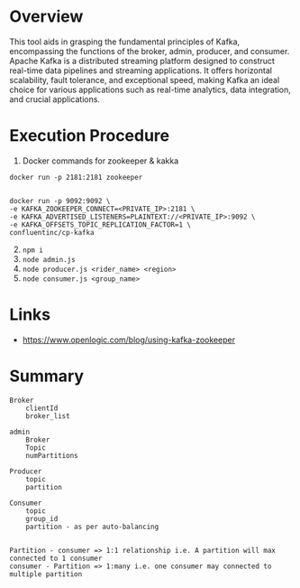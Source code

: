 # Overview
This tool aids in grasping the fundamental principles of Kafka, encompassing the functions of the broker, admin, producer, and consumer.
Apache Kafka is a distributed streaming platform designed to construct real-time data pipelines and streaming applications. It offers horizontal scalability, fault tolerance, and exceptional speed, making Kafka an ideal choice for various applications such as real-time analytics, data integration, and crucial applications.

# Execution Procedure
1. Docker commands for zookeeper & kakka
```
docker run -p 2181:2181 zookeeper


docker run -p 9092:9092 \
-e KAFKA_ZOOKEEPER_CONNECT=<PRIVATE_IP>:2181 \
-e KAFKA_ADVERTISED_LISTENERS=PLAINTEXT://<PRIVATE_IP>:9092 \
-e KAFKA_OFFSETS_TOPIC_REPLICATION_FACTOR=1 \
confluentinc/cp-kafka
```
2. `npm i`
3. `node admin.js`
4. `node producer.js <rider_name> <region>`
5. `node consumer.js <group_name>` 


# Links
- https://www.openlogic.com/blog/using-kafka-zookeeper 

# Summary
```
Broker 
    clientId
    broker_list
    
admin
    Broker
    Topic
    numPartitions
    
Producer
    topic
    partition

Consumer
    topic
    group_id
    partition - as per auto-balancing


Partition - consumer => 1:1 relationship i.e. A partition will max connected to 1 consumer
consumer - Partition => 1:many i.e. one consumer may connected to multiple partition
```